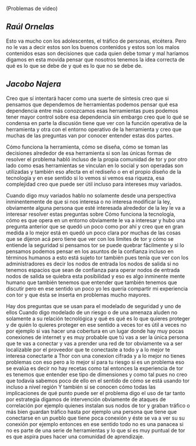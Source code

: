 (Problemas de vídeo) 

## _Raúl Ornelas_ ## 
Esto va mucho con los adolescentes, el tráfico de personas, etcétera. Pero no le vas a decir estos son los buenos contenidos y estos son los malos contenidos esas son decisiones que cada quien debe tomar y mal haríamos digamos en esta movida pensar que nosotros tenemos la idea correcta de qué es lo que se debe de y qué es lo que no se debe de.
## _Jacobo Najera_ ##
Creo que sí intentará hacer como una suerte de síntesis creo que si pensamos que dependemos de herramientas  podemos pensar qué esa dependencia entre más conozcamos esas herramientas pues podemos tener mayor control sobre esa dependencia sin embargo creo que lo qué se condensa en parte la discusión tiene que ver con la función operativa de la herramienta y otra con el entorno operativo de la herramienta y creo que muchas de las preguntas van por conocer entender estas dos partes.

Cómo funciona la herramienta, cómo se diseña, cómo se toman las decisiones alrededor de esa herramienta si son las únicas formas de resolver el problema habló incluso de la propia comunidad de tor y por otro lado como esas herramientas se vinculan en lo social y son operadas son utilizadas y también eso afecta
en el rediseño o en el propio diseño de la tecnología y en ese sentido si lo vemos si vemos esa riqueza, esa complejidad creo que puede ser útil incluso para intereses muy variados. 

Cuando digo muy variados hablo no solamente desde una perspectiva inminentemente de que si nos interesa o no interesa modificar la ley, obviamente alguna persona que esté interesada alrededor de la ley le va a interesar resolver estas preguntas sobre Cómo funciona la tecnología, cómo es que opera en un entorno obviamente le va a interesar y hubo una pregunta anterior que se quedó un poco como por ahí y creo que en gran medida a lo mejor está en quedó un poco clara por muchas de las cosas que se dijeron acá pero tiene que ver con los límites de tor y cómo se entiende la seguridad si pensamos tor se puede quebrar fácilmente y si lo pensamos podemos pensar en los asuntos de la confianza incluso en términos humanos a esto está sujeto tor también pues tenía que ver con los administradores es decir los nodos de entrada los nodos de salida si no tenemos espacios que sean de confianza para operar nodos de entrada nodos de salida se quiebra esta posibilidad y eso es algo inminente mente humano que también tenemos que entender que también tenemos que discutir pero en ese sentido un poco yo les quería compartir mi experiencia con tor y que ésta se inserta en problemas mucho mayores. 

Hay dos preguntas que se usan para el modelado de seguridad y uno de ellos Cuando digo modelado de un riesgo o de una amenaza aluden no solamente a su relación tecnológica y qué es qué es lo que quieres proteger y de quién lo quieres proteger en ese sentido a veces tor es útil a veces no por ejemplo si vas hacer una cobertura en un lugar donde hay muy pocas conexiones de internet y es muy probable que tú vas a ser la única persona que te vas a conectar y vas a prender una red de tor obviamente va a ser localizable por el proveedor que te conectaste a todo y a lo mejor te interesa conectarte a Thor con una conexion cifrada y a lo mejor no tienes problemas con eso pero a lo mejor sí para tu riesgo si es un problema eso se evalúa es decir no hay recetas como tal entonces la experiencia de tor es tenemos que entender ese tipo de dimensiones y como tal pues no creo que todavía sabemos poco de ello en el sentido de cómo se está usando tor incluso a nivel región Y también si se conocen cómo todas las implicaciones de qué punto puede ser el problema  digo el uso de tar tanto por estrategia digamos de intervención obviamente de ataques de correlación por ejemplo quienes instalan sus nodos de tor y graban tráfico o más bien guardan tráfico hasta por ejemplo una persona que tiene que conectarse en un pueblo que tiene poca conexión y éste se va a ver su su conexión por ejemplo entonces en ese sentido todo no es una panacea si no es parte de una serie de herramientas y lo que sí es muy puntual de tor es que aspira pues hacer una comunidad de aprendizaje.